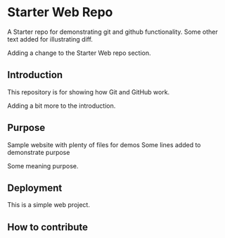 # Starter Web Repo

A Starter repo for demonstrating git and github functionality.
Some other text added for illustrating diff.

Adding a change to the Starter Web repo section.

## Introduction
This repository is for showing how Git and GitHub work.

Adding a bit more to the introduction.

## Purpose

Sample website with plenty of files for demos
Some lines added to demonstrate purpose

Some meaning purpose.

## Deployment

This is a simple web project.

## How to contribute
